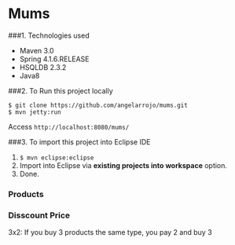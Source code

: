 Mums
===============================

###1. Technologies used
* Maven 3.0
* Spring 4.1.6.RELEASE
* HSQLDB 2.3.2
* Java8

###2. To Run this project locally
```shell
$ git clone https://github.com/angelarrojo/mums.git
$ mvn jetty:run
```
Access ```http://localhost:8080/mums/```

###3. To import this project into Eclipse IDE
1. ```$ mvn eclipse:eclipse```
2. Import into Eclipse via **existing projects into workspace** option.
3. Done.


### Products
### Disscount Price
3x2: If you buy 3 products the same type, you pay 2 and buy 3
